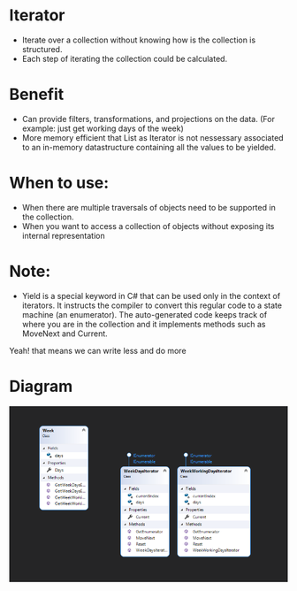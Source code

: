 # Iterator
- Iterate over a collection without knowing how is the collection is structured.
- Each step of iterating the collection could be calculated.
  
# Benefit
- Can provide filters, transformations, and projections on the data. (For example: just get working days of the week)
- More memory efficient that List as Iterator is not nessessary associated to an in-memory datastructure containing all the values to be yielded.
 
# When to use: 
- When there are multiple traversals of objects need to be supported in the collection.
- When you want to access a collection of objects without exposing its internal representation

# Note:
- Yield is a special keyword in C# that can be used only in the context of iterators. It instructs the compiler to convert this regular code to a state machine (an enumerator). The auto-generated code keeps track of where you are in the collection and it implements methods such as MoveNext and Current.

Yeah! that means we can write less and do more

# Diagram

![IteratorDesignPattern](https://github.com/nghianguyendev/design-pattern/blob/master/BehavioralDesignPattern/Iterator/Iterator.png?raw=true)
